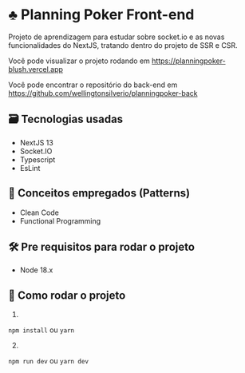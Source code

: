 # :clubs: Planning Poker Front-end
Projeto de aprendizagem para estudar sobre socket.io e as novas funcionalidades do NextJS, tratando dentro do projeto de SSR e CSR.

Você pode visualizar o projeto rodando em https://planningpoker-blush.vercel.app

Você pode encontrar o repositório do back-end em https://github.com/wellingtonsilverio/planningpoker-back

## :card_file_box: Tecnologias usadas
- NextJS 13
- Socket.IO
- Typescript
- EsLint

## :pushpin: Conceitos empregados (Patterns)
- Clean Code
- Functional Programming

## :hammer_and_wrench: Pre requisitos para rodar o projeto
- Node 18.x

## :rocket: Como rodar o projeto
1.
`npm install`
ou
`yarn`

2.
`npm run dev`
ou
`yarn dev`